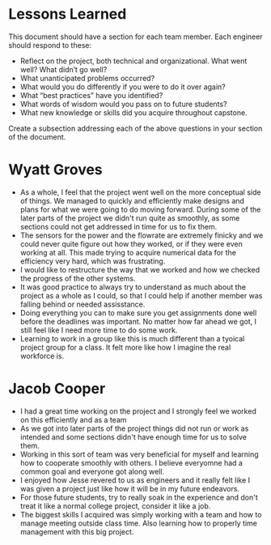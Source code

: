 # Lessons Learned

This document should have a section for each team member. Each engineer should respond to these:

- Reflect on the project, both technical and organizational. What went well? What didn’t go well? 
- What unanticipated problems occurred? 
- What would you do differently if you were to do it over again? 
- What “best practices” have you identified? 
- What words of wisdom would you pass on to future students?
- What new knowledge or skills did you acquire throughout capstone.

Create a subsection addressing each of the above questions in your section of the document. 

# Wyatt Groves

- As a whole, I feel that the project went well on the more conceptual side of things. We managed to quickly and efficiently make designs and plans for what we were going to do moving forward. During some of the later parts of the project we didn't run quite as smoothly, as some sections could not get addressed in time for us to fix them.
- The sensors for the power and the flowrate are extremely finicky and we could never quite figure out how they worked, or if they were even working at all. This made trying to acquire numerical data for the efficiency very hard, which was frustrating.
- I would like to restructure the way that we worked and how we checked the progress of the other systems.
- It was good practice to always try to understand as much about the project as a whole as I could, so that I could help if another member was falling behind or needed assisstance. 
- Doing everything you can to make sure you get assignments done well before the deadlines was important. No matter how far ahead we got, I still feel like I need more time to do some work.
- Learning to work in a group like this is much different than a tyoical project group for a class. It felt more like how I imagine the real workforce is.

# Jacob Cooper
- I had a great time working on the project and I strongly feel we worked on this efficiently and as a team
- As we got into later parts of the project things did not run or work as intended and some sections didn't have enough time for us to solve them.
- Working in this sort of team was very beneficial for myself and learning how to cooperate smoothly with others. I believe everyomne had a common goal and everyone got along well.
- I enjoyed how Jesse revered to us as engineers and it really felt like I was given a project just like how it will be in my future endeavors.
- For those future students, try to really soak in the experience and don't treat it like a normal college project, consider it like a job.
- The biggest skills I acquired was simply working with a team and how to manage meeting outside class time. Also learning how to properly time management with this big project.
